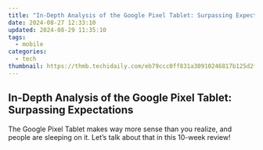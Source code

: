 ```yaml
---
title: "In-Depth Analysis of the Google Pixel Tablet: Surpassing Expectations"
date: 2024-08-27 12:33:10
updated: 2024-08-29 11:35:10
tags:
  - mobile
categories:
  - tech
thumbnail: https://thmb.techidaily.com/eb79ccc0ff831a30910246817b125d2ff7b8383215bb363feaf2e3df0b095ba4.jpg
---
```


## In-Depth Analysis of the Google Pixel Tablet: Surpassing Expectations

The Google Pixel Tablet makes way more sense than you realize, and people are sleeping on it. Let’s talk about that in this 10-week review!

<ins class="adsbygoogle"
     style="display:block"
     data-ad-format="autorelaxed"
     data-ad-client="ca-pub-7571918770474297"
     data-ad-slot="1223367746"></ins>



<ins class="adsbygoogle"
     style="display:block"
     data-ad-client="ca-pub-7571918770474297"
     data-ad-slot="8358498916"
     data-ad-format="auto"
     data-full-width-responsive="true"></ins>
